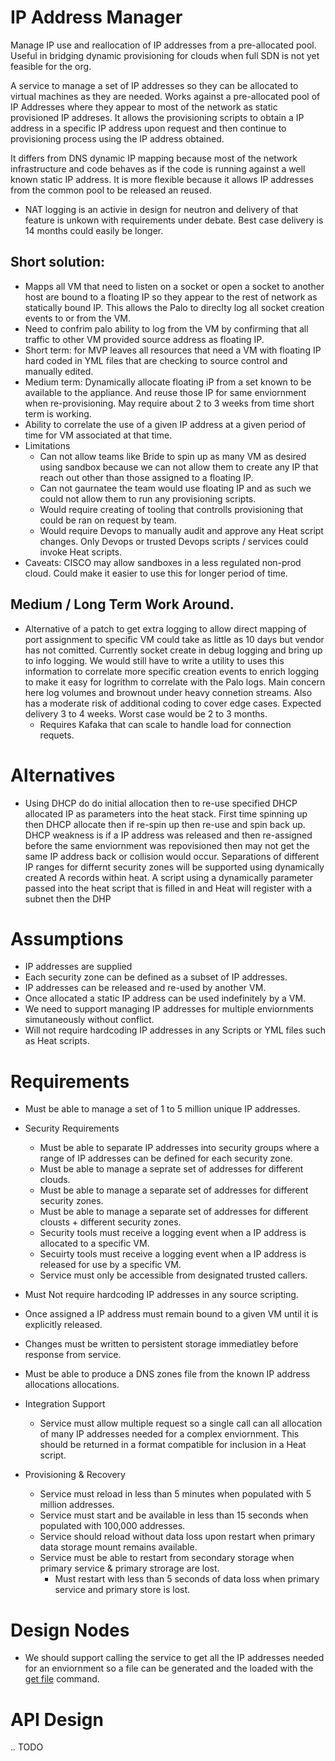 # IP Address Manager
Manage IP use and reallocation of IP addresses from a pre-allocated pool.   Useful in bridging dynamic provisioning for clouds when full SDN is not yet feasible for the org.

A service to manage a set of IP addresses so they can be allocated to virtual machines as they are needed.  Works against a pre-allocated pool of IP Addresses where they appear to most of the network as static provisioned IP addreses.   It allows the provisioning scripts to obtain a IP address in a specific IP address upon request and then continue to provisioning process using the IP address obtained.  

It differs from DNS dynamic IP mapping because most of the network infrastructure and code behaves as if the code is running against a well known static IP address.    It is more flexible because it allows IP addresses from the common pool to be released an reused.

* NAT logging is an activie in design for neutron and delivery of that feature is unkown with requirements under debate.   Best case delivery is 14 months could easily be longer.


## Short solution:
*  Mapps all VM that need to listen on a socket or open a socket to another host are bound to a floating IP so they appear to the rest of network as statically bound IP.   This allows the Palo to direclty log all socket creation events to or from the VM. 
  * Need to confrim palo ability to log from the VM by confirming that all traffic to other VM provided source address as floating IP. 
* Short term: for MVP leaves all resources that need a VM with floating IP hard coded in YML files that are checking to source control and manually edited.
* Medium term:  Dynamically allocate floating iP from a set known to be available to the appliance.   And reuse those IP for same enviornment when re-provisioning.    May require about 2 to 3 weeks from time short term is working. 
* Ability to correlate the use of a given IP address at a given period of time for VM associated at that time. 
* Limitations
  * Can not allow teams like Bride to spin up as many VM as desired using sandbox because we can not allow them to create any IP that reach out other than those assigned to a floating IP. 
  * Can not gaurnatee the team would use floating IP and as such we could not allow them to run any provisioning scripts.
  * Would require creating of tooling that controlls provisioning that could be ran on request by team. 
  * Would require Devops to manually audit and approve any Heat script changes.  Only Devops or trusted Devops scripts / services could invoke Heat scripts. 
* Caveats:  CISCO may allow sandboxes in a less regulated non-prod cloud. Could make it easier to use this for longer period of time.

## Medium / Long Term Work Around.
* Alternative of a patch to get extra logging to allow direct mapping of port assignment to specific VM could take as little as 10 days but vendor has not comitted.   Currently socket create in debug logging and bring up to info logging.  We would still have to write a utility to uses this information to correlate more specific creation events to enrich logging to make it easy for logrithm to correlate with the Palo logs.   Main concern here log volumes and brownout under heavy connetion streams.  Also has a moderate risk of additional coding to cover edge cases.    Expected delivery 3 to 4 weeks.  Worst case would be 2 to 3 months. 
  * Requires Kafaka that can scale to handle load for connection requets. 


# Alternatives 
* Using DHCP do do initial allocation then to re-use specified DHCP allocated IP as parameters into the heat stack.  First time spinning up then DHCP allocate then if re-spin up then re-use and spin back up.  DHCP weakness is if a IP address was released and then re-assigned before the same enviornment was repovisioned then may not get the same IP address back or collision would occur.   Separations of different IP ranges for differnt security zones will be supported using dynamically created A records within heat. A script using a dynamically parameter passed into the heat script that is filled in and Heat will register with a subnet then the DHP 



# Assumptions
* IP addresses are supplied 
* Each security zone can be defined as a subset of IP addresses.
* IP addresses can be released and re-used by another VM.
* Once allocated a static IP address can be used indefinitely by a VM.
* We need to support managing IP addresses for multiple enviornments simutaneously without conflict.
* Will not require hardcoding IP addresses in any Scripts or YML files such as Heat scripts.

# Requirements
* Must be able to manage a set of 1 to 5 million unique IP addresses.

* Security Requirements
  * Must be able to separate IP addresses into security groups where a range of IP addresses can be defined for each security zone.
  * Must be able to manage a seprate set of addresses for different clouds.
  * Must be able to manage a separate set of addresses for different security zones.
  * Must be able to manage a separate set of addresses for different clousts + different security zones.
  * Security tools must receive a logging event when a IP address is allocated to a specific VM.
  * Secuirty tools must receive a logging event when a IP address is released for use by a specific VM.
  * Service must only be accessible from designated trusted callers.

* Must Not require hardcoding IP addresses in any source scripting.
* Once assigned a IP address must remain bound to a given VM until it is explicitly released.
* Changes must be written to persistent storage immediatley before response from service.
* Must be able to produce a DNS zones file from the known IP address allocations allocations. 


* Integration Support
  * Service must allow multiple request so a single call can all allocation of many IP addresses needed for a complex enviornment.  This should be returned in a format compatible for inclusion in a Heat script.


* Provisioning & Recovery
  * Service must reload in less than 5 minutes when populated with 5 million addresses.
  * Service must start and be available in less than 15 seconds when populated with 100,000 addresses.
  * Service should reload without data loss upon restart when primary data storage mount remains available. 
  * Service must be able to restart from secondary storage when primary service & primary strorage are lost.
     * Must restart with less than 5 seconds of data loss when primary service and primary store is lost.


# Design Nodes
* We should support calling the service to get all the IP addresses needed for an enviornment so a file can be generated and the loaded with the [get file](https://docs.openstack.org/heat/latest/template_guide/software_deployment.html) command.


# API Design
.. TODO





